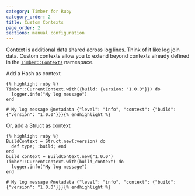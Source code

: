 ```yaml
---
category: Timber for Ruby
category_order: 2
title: Custom Contexts
page_order: 2
sections: manual configuration
---
```


Context is additional data shared across log lines. Think of it like log join data.
Custom contexts allow you to extend beyond contexts already defined in
the [`Timber::Contexts`](https://github.com/timberio/timber-ruby/tree/master/lib/timber/contexts) namespace.

Add a Hash as context

    {% highlight ruby %}
    Timber::CurrentContext.with({build: {version: "1.0.0"}}) do
      logger.info("My log message")
    end

    # My log message @metadata {"level": "info", "context": {"build": {"version": "1.0.0"}}}{% endhighlight %}

Or, add a Struct as context

    {% highlight ruby %}
    BuildContext = Struct.new(:version) do
      def type; :build; end
    end
    build_context = BuildContext.new("1.0.0")
    Timber::CurrentContext.with(build_context) do
      logger.info("My log message")
    end

    # My log message @metadata {"level": "info", "context": {"build": {"version": "1.0.0"}}}{% endhighlight %}